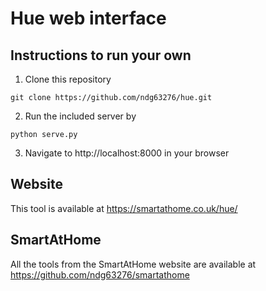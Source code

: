 # Hue web interface

## Instructions to run your own
1. Clone this repository
```
git clone https://github.com/ndg63276/hue.git
```
2. Run the included server by
```
python serve.py
```
3. Navigate to http://localhost:8000 in your browser

## Website
This tool is available at https://smartathome.co.uk/hue/

## SmartAtHome
All the tools from the SmartAtHome website are available at https://github.com/ndg63276/smartathome
